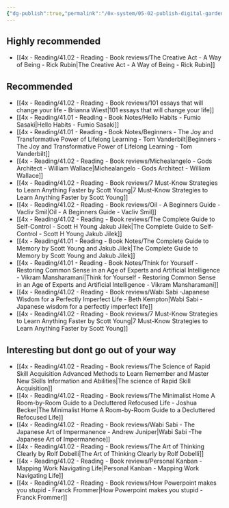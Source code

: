 ```yaml
---
{"dg-publish":true,"permalink":"/0x-system/05-02-publish-digital-garden-home/book-reviews/","title":"Africanmoose","dgShowBacklinks":false}
---
```


 

## Highly recommended
- [[4x - Reading/41.02 - Reading - Book reviews/The Creative Act - A Way of Being - Rick Rubin\|The Creative Act - A Way of Being - Rick Rubin]]


## Recommended
- [[4x - Reading/41.02 - Reading - Book reviews/101 essays that will change your life - Brianna Wiest\|101 essays that will change your life]]
- [[4x - Reading/41.01 - Reading - Book Notes/Hello Habits - Fumio Sasaki\|Hello Habits - Fumio Sasaki]]
- [[4x - Reading/41.01 - Reading - Book Notes/Beginners - The Joy and Transformative Power of Lifelong Learning - Tom Vanderbilt\|Beginners - The Joy and Transformative Power of Lifelong Learning - Tom Vanderbilt]]
- [[4x - Reading/41.02 - Reading - Book reviews/Michealangelo - Gods Architect - William Wallace\|Michealangelo - Gods Architect - William Wallace]]
- [[4x - Reading/41.02 - Reading - Book reviews/7 Must-Know Strategies to Learn Anything Faster by Scott Young\|7 Must-Know Strategies to Learn Anything Faster by Scott Young]]
- [[4x - Reading/41.02 - Reading - Book reviews/Oil - A Beginners Guide - Vacliv Smil\|Oil - A Beginners Guide - Vacliv Smil]]
- [[4x - Reading/41.02 - Reading - Book reviews/The Complete Guide to Self-Control - Scott H Young Jakub Jilek\|The Complete Guide to Self-Control - Scott H Young Jakub Jilek]]
- [[4x - Reading/41.01 - Reading - Book Notes/The Complete Guide to Memory by Scott Young and Jakub Jilek\|The Complete Guide to Memory by Scott Young and Jakub Jilek]]
- [[4x - Reading/41.01 - Reading - Book Notes/Think for Yourself - Restoring Common Sense in an Age of Experts and Artificial Intelligence - Vikram Mansharamani\|Think for Yourself - Restoring Common Sense in an Age of Experts and Artificial Intelligence - Vikram Mansharamani]]
- [[4x - Reading/41.02 - Reading - Book reviews/Wabi Sabi -Japanese Wisdom for a Perfectly Imperfect Life - Beth Kempton\|Wabi Sabi - Japanese wisdom for a perfectly imperfect life]]
- [[4x - Reading/41.02 - Reading - Book reviews/7 Must-Know Strategies to Learn Anything Faster by Scott Young\|7 Must-Know Strategies to Learn Anything Faster by Scott Young]]


## Interesting but dont go out of your way
- [[4x - Reading/41.02 - Reading - Book reviews/The Science of Rapid Skill Acquisition Advanced Methods to Learn Remember and Master New Skills Information and Abilities\|The science of Rapid Skill Acquisition]]
- [[4x - Reading/41.02 - Reading - Book reviews/The Minimalist Home A Room-by-Room Guide to a Decluttered Refocused Life - Joshua Becker\|The Minimalist Home A Room-by-Room Guide to a Decluttered Refocused Life]]
- [[4x - Reading/41.02 - Reading - Book reviews/Wabi Sabi - The Japanese Art of Impermanence - Andrew Juniper\|Wabi Sabi -The Japanese Art of Impermanence]]
- [[4x - Reading/41.02 - Reading - Book reviews/The Art of Thinking Clearly by Rolf Dobelli\|The Art of Thinking Clearly by Rolf Dobelli]]
- [[4x - Reading/41.02 - Reading - Book reviews/Personal Kanban - Mapping Work Navigating Life\|Personal Kanban - Mapping Work Navigating Life]]
- [[4x - Reading/41.02 - Reading - Book reviews/How Powerpoint makes you stupid - Franck Frommer\|How Powerpoint makes you stupid - Franck Frommer]]
